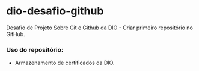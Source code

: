 # dio-desafio-github
Desafio de Projeto Sobre Git e Github da DIO - Criar primeiro repositório no GitHub.

### Uso do repositório:
* Armazenamento de certificados da DIO.
